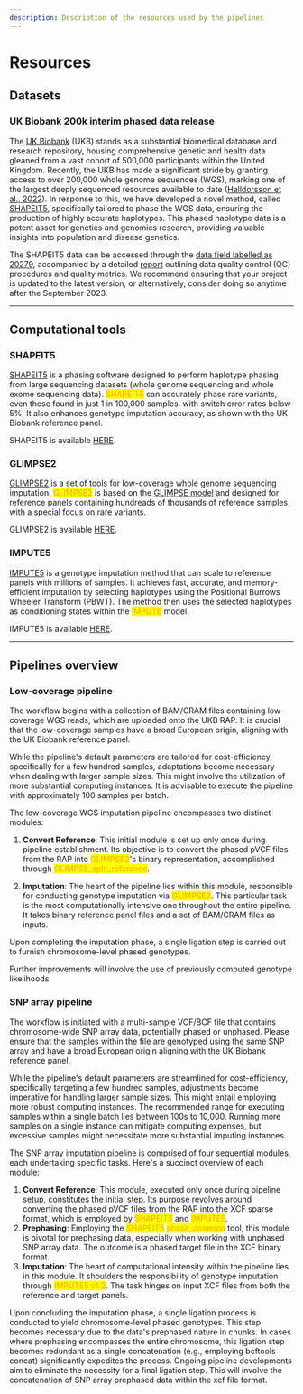 ```yaml
---
description: Description of the resources used by the pipelines
---
```


# Resources

## Datasets

### UK Biobank 200k interim phased data release

The [UK Biobank](https://www.ukbiobank.ac.uk/) (UKB) stands as a substantial biomedical database and research repository, housing comprehensive genetic and health data gleaned from a vast cohort of 500,000 participants within the United Kingdom. Recently, the UKB has made a significant stride by granting access to over 200,000 whole genome sequences (WGS), marking one of the largest deeply sequenced resources available to date ([Halldorsson et al., 2022](https://doi.org/10.1038/s41586-022-04965-x)). In response to this, we have developed a novel method, called [SHAPEIT5](https://doi.org/10.1038/s41588-023-01415-w), specifically tailored to phase the WGS data, ensuring the production of highly accurate haplotypes. This phased haplotype data is a potent asset for genetics and genomics research, providing valuable insights into population and disease genetics.

The SHAPEIT5 data can be accessed through the [data field labelled as 20279](https://biobank.ndph.ox.ac.uk/ukb/field.cgi?id=20279), accompanied by a detailed [report](https://biobank.ndph.ox.ac.uk/ukb/refer.cgi?id=1910) outlining data quality control (QC) procedures and quality metrics. We recommend ensuring that your project is updated to the latest version, or alternatively, consider doing so anytime after the September 2023.



***

## Computational tools

### SHAPEIT5

[SHAPEIT5](https://doi.org/10.1038/s41588-023-01415-w) is a phasing software designed to perform haplotype phasing from large sequencing datasets (whole genome sequencing and whole exome sequencing data). <mark style="color:orange;">SHAPEIT5</mark> can accurately phase rare variants, even those found in just 1 in 100,000 samples, with switch error rates below 5%. It also enhances genotype imputation accuracy, as shown with the UK Biobank reference panel.

SHAPEIT5 is available [HERE](https://github.com/odelaneau/shapeit5).

### GLIMPSE2

[GLIMPSE2](https://doi.org/10.1038/s41588-023-01438-3) is a set of tools for low-coverage whole genome sequencing imputation. <mark style="color:orange;">GLIMPSE2</mark> is based on the [GLIMPSE model](https://www.nature.com/articles/s41588-020-00756-0) and designed for reference panels containing hundreads of thousands of reference samples, with a special focus on rare variants.

GLIMPSE2 is available [HERE](https://github.com/odelaneau/GLIMPSE).

### IMPUTE5

[IMPUTE5](https://doi.org/10.1371/journal.pgen.1009049) is a genotype imputation method that can scale to reference panels with millions of samples. It achieves fast, accurate, and memory-efficient imputation by selecting haplotypes using the Positional Burrows Wheeler Transform (PBWT). The method then uses the selected haplotypes as conditioning states within the <mark style="color:orange;">IMPUTE</mark> model.

IMPUTE5 is available [HERE](https://jmarchini.org/software/#impute-5).

***

## Pipelines overview

### Low-coverage pipeline

The workflow begins with a collection of BAM/CRAM files containing low-coverage WGS reads, which are uploaded onto the UKB RAP. It is crucial that the low-coverage samples have a broad European origin, aligning with the UK Biobank reference panel.

While the pipeline's default parameters are tailored for cost-efficiency, specifically for a few hundred samples, adaptations become necessary when dealing with larger sample sizes. This might involve the utilization of more substantial computing instances. It is advisable to execute the pipeline with approximately 100 samples per batch.

The low-coverage WGS imputation pipeline encompasses two distinct modules:

1.  **Convert Reference**: This initial module is set up only once during pipeline establishment. Its objective is to convert the phased pVCF files from the RAP into <mark style="color:orange;">GLIMPSE2</mark>'s binary representation, accomplished through <mark style="color:orange;">GLIMPSE\_split\_reference</mark>.


2. **Imputation**: The heart of the pipeline lies within this module, responsible for conducting genotype imputation via <mark style="color:orange;">GLIMPSE2</mark>. This particular task is the most computationally intensive one throughout the entire pipeline. It takes binary reference panel files and a set of BAM/CRAM files as inputs.

Upon completing the imputation phase, a single ligation step is carried out to furnish chromosome-level phased genotypes.

Further improvements will involve the use of previously computed genotype likelihoods.

### SNP array pipeline

The workflow is initiated with a multi-sample VCF/BCF file that contains chromosome-wide SNP array data, potentially phased or unphased. Please ensure that the samples within the file are genotyped using the same SNP array and have a broad European origin aligning with the UK Biobank reference panel.

While the pipeline's default parameters are streamlined for cost-efficiency, specifically targeting a few hundred samples, adjustments become imperative for handling larger sample sizes. This might entail employing more robust computing instances. The recommended range for executing samples within a single batch lies between 100s to 10,000. Running more samples on a single instance can mitigate computing expenses, but excessive samples might necessitate more substantial imputing instances.

The SNP array imputation pipeline is comprised of four sequential modules, each undertaking specific tasks. Here's a succinct overview of each module:

1. **Convert Reference**: This module, executed only once during pipeline setup, constitutes the initial step. Its purpose revolves around converting the phased pVCF files from the RAP into the XCF sparse format, which is employed by <mark style="color:orange;">SHAPEIT5</mark> and <mark style="color:orange;">IMPUTE5</mark>.
2. **Prephasing**: Employing the <mark style="color:orange;">SHAPEIT5</mark> <mark style="color:orange;">phase\_common</mark> tool, this module is pivotal for prephasing data, especially when working with unphased SNP array data. The outcome is a phased target file in the XCF binary format.
3. **Imputation**: The heart of computational intensity within the pipeline lies in this module. It shoulders the responsibility of genotype imputation through <mark style="color:orange;">IMPUTE5 v1.2</mark>. The task hinges on input XCF files from both the reference and target panels.

Upon concluding the imputation phase, a single ligation process is conducted to yield chromosome-level phased genotypes. This step becomes necessary due to the data's prephased nature in chunks. In cases where prephasing encompasses the entire chromosome, this ligation step becomes redundant as a single concatenation (e.g., employing bcftools concat) significantly expedites the process. Ongoing pipeline developments aim to eliminate the necessity for a final ligation step. This will involve the concatenation of SNP array prephased data within the xcf file format.

